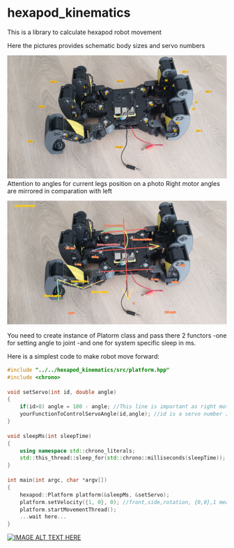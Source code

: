 # hexapod_kinematics
 This is a library to calculate hexapod robot movement

 Here the pictures provides schematic body sizes and servo numbers


![plot](./doc/motor-orders.png)
Attention to angles for current legs position on a photo
Right motor angles are mirrored in comparation with left

![plot](./doc/body.png)



 You need to create instance of Platorm class and pass there 2 functors
 -one for setting angle to joint 
 -and one for system specific sleep in ms.

Here is a simplest code to make robot move forward:
```C++
#include "../../hexapod_kinematics/src/platform.hpp"
#include <chrono>

void setServo(int id, double angle)
{
    if(id>8) angle = 180 - angle; //This line is important as right motors moves mirrored to left
    yourFunctionToControlServoAngle(id,angle); //id is a servo number [0..17], angle is a servo position [0 to 180]
}

void sleepMs(int sleepTime)
{
    using namespace std::chrono_literals;
    std::this_thread::sleep_for(std::chrono::milliseconds(sleepTime));
}

int main(int argc, char *argv[])
{
    hexapod::Platform platform(&sleepMs, &setServo);
    platform.setVelocity({1, 0}, 0); //front,side,rotation, {0,0},1 means rotate on place
    platform.startMovementThread(); 
    ...wait here...
}

```

[![IMAGE ALT TEXT HERE](https://img.youtube.com/vi/D592nCSn1s0/0.jpg)](https://www.youtube.com/watch?v=D592nCSn1s0)